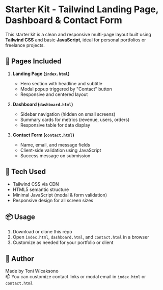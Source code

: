 # Starter Kit - Tailwind Landing Page, Dashboard & Contact Form

This starter kit is a clean and responsive multi-page layout built using **Tailwind CSS** and basic **JavaScript**, ideal for personal portfolios or freelance projects.

## 📁 Pages Included

1. **Landing Page (`index.html`)**

   - Hero section with headline and subtitle
   - Modal popup triggered by "Contact" button
   - Responsive and centered layout

2. **Dashboard (`dashboard.html`)**

   - Sidebar navigation (hidden on small screens)
   - Summary cards for metrics (revenue, users, orders)
   - Responsive table for data display

3. **Contact Form (`contact.html`)**
   - Name, email, and message fields
   - Client-side validation using JavaScript
   - Success message on submission

## 🚀 Tech Used

- Tailwind CSS via CDN
- HTML5 semantic structure
- Minimal JavaScript (modal & form validation)
- Responsive design for all screen sizes

## 📦 Usage

1. Download or clone this repo
2. Open `index.html`, `dashboard.html`, and `contact.html` in a browser
3. Customize as needed for your portfolio or client

## 💼 Author

Made by Toni Wicaksono  
📫 You can customize contact links or modal email in `index.html` or `contact.html`
